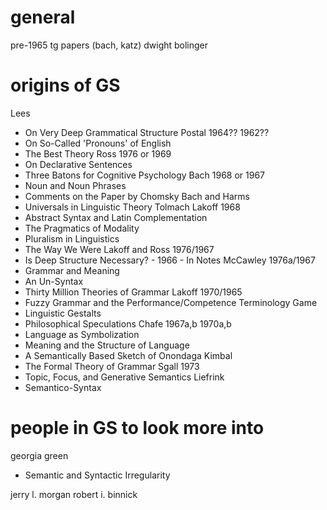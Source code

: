 # general

pre-1965 tg papers (bach, katz)
dwight bolinger

# origins of GS
Lees
  - On Very Deep Grammatical Structure
Postal 1964?? 1962??
  - On So-Called 'Pronouns' of English
  - The Best Theory
Ross 1976 or 1969
  - On Declarative Sentences
  - Three Batons for Cognitive Psychology
Bach 1968 or 1967
  - Noun and Noun Phrases
  - Comments on the Paper by Chomsky
Bach and Harms
  - Universals in Linguistic Theory
Tolmach Lakoff 1968
  - Abstract Syntax and Latin Complementation
  - The Pragmatics of Modality
  - Pluralism in Linguistics
  - The Way We Were
Lakoff and Ross 1976/1967
  - Is Deep Structure Necessary? - 1966 - In Notes
McCawley 1976a/1967
  - Grammar and Meaning
  - An Un-Syntax
  - Thirty Million Theories of Grammar
Lakoff 1970/1965
  - Fuzzy Grammar and the Performance/Competence Terminology Game
  - Linguistic Gestalts
  - Philosophical Speculations
Chafe 1967a,b 1970a,b
  - Language as Symbolization
  - Meaning and the Structure of Language
  - A Semantically Based Sketch of Onondaga
Kimbal
  - The Formal Theory of Grammar
Sgall 1973
  - Topic, Focus, and Generative Semantics
Liefrink
  - Semantico-Syntax
  
# people in GS to look more into

georgia green
  - Semantic and Syntactic Irregularity

jerry l. morgan
robert i. binnick
